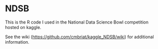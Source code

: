 # NDSB
This is the R code I used in the National Data Science Bowl competition hosted on kaggle.

See the wiki (https://github.com/cmbriat/kaggle_NDSB/wiki) for additional information.
